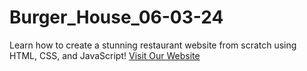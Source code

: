 # Burger_House_06-03-24
Learn how to create a stunning restaurant website from scratch using HTML, CSS, and JavaScript!
[Visit Our Website](https://shaikhmuhammadhasnain.github.io/Burger-House/)
